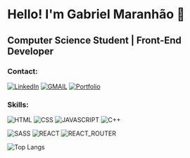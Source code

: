 # Hello! I'm Gabriel Maranhão 👋
## Computer Science Student | Front-End Developer

### Contact:

[![LinkedIn](https://img.shields.io/badge/LinkedIn-0077B5?style=for-the-badge&logo=linkedin&logoColor=white)](https://www.linkedin.com/in/gabriel-maranhao-06636723a/)
[![GMAIL](https://img.shields.io/badge/Gmail-D14836?style=for-the-badge&logo=gmail&logoColor=white)](mailto:gabrielmaranhao.cpm@gmail.com)
[![Portfolio](https://img.shields.io/website?label=Portfolio_Gabriel_Maranhão&style=for-the-badge&url=https://portfolio-react-eosin-xi.vercel.app/)](https://portfolio-react-eosin-xi.vercel.app)

### Skills:

![HTML](https://img.shields.io/badge/HTML5-E34F26?style=for-the-badge&logo=html5&logoColor=white)
![CSS](https://img.shields.io/badge/CSS3-1572B6?style=for-the-badge&logo=css3&logoColor=white)
![JAVASCRIPT](https://img.shields.io/badge/JavaScript-323330?style=for-the-badge&logo=javascript&logoColor=F7DF1E)
![C++](https://img.shields.io/badge/C%2B%2B-00599C?style=for-the-badge&logo=c%2B%2B&logoColor=white)

![SASS](https://img.shields.io/badge/Sass-CC6699?style=for-the-badge&logo=sass&logoColor=white)
![REACT](https://img.shields.io/badge/React-20232A?style=for-the-badge&logo=react&logoColor=61DAFB)
![REACT_ROUTER](https://img.shields.io/badge/React_Router-CA4245?style=for-the-badge&logo=react-router&logoColor=white)

![Top Langs](https://github-readme-stats.vercel.app/api/top-langs/?username=gmatters0&layout=compact)
